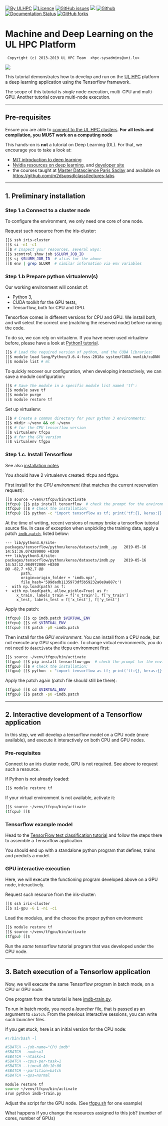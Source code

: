 [![By ULHPC](https://img.shields.io/badge/by-ULHPC-blue.svg)](https://hpc.uni.lu) [![Licence](https://img.shields.io/badge/license-GPL--3.0-blue.svg)](http://www.gnu.org/licenses/gpl-3.0.html) [![GitHub issues](https://img.shields.io/github/issues/ULHPC/tutorials.svg)](https://github.com/ULHPC/tutorials/issues/) [![](https://img.shields.io/badge/slides-PDF-red.svg)](https://github.com/ULHPC/tutorials/raw/devel/deep_learning/basics/slides.pdf) [![Github](https://img.shields.io/badge/sources-github-green.svg)](https://github.com/ULHPC/tutorials/tree/devel/deep_learning/basics/) [![Documentation Status](http://readthedocs.org/projects/ulhpc-tutorials/badge/?version=latest)](http://ulhpc-tutorials.readthedocs.io/en/latest/deep_learning/basics/) [![GitHub forks](https://img.shields.io/github/stars/ULHPC/tutorials.svg?style=social&label=Star)](https://github.com/ULHPC/tutorials)


# Machine and Deep Learning on the UL HPC Platform

     Copyright (c) 2013-2019 UL HPC Team  <hpc-sysadmins@uni.lu>

[![](cover_slides.png)](slides.pdf)

This tutorial demonstrates how to develop and run on the [UL HPC](http://hpc.uni.lu) platform a deep learning application using the Tensorflow framework.

The scope of this tutorial is *single* node execution, multi-CPU and multi-GPU.
Another tutorial covers multi-node execution.

--------------------
## Pre-requisites ##

Ensure you are able to [connect to the UL HPC clusters](https://hpc-docs.uni.lu/connect/access/).
**For all tests and compilation, you MUST work on a computing node**

This hands-on is **not** a tutorial on Deep Learning (DL).
For that, we encourage you to take a look at:

- [MIT introduction to deep learning](http://introtodeeplearning.com/)
- [Nvidia resources on deep learning](https://www.nvidia.com/en-us/deep-learning-ai/), and [developer site](https://developer.nvidia.com/)
- the courses taught at [Master Datascience Paris Saclay](http://datascience-x-master-paris-saclay.fr/) and available on https://github.com/m2dsupsdlclass/lectures-labs

----------------------------------
## 1. Preliminary installation ##

### Step 1.a Connect to a cluster node

To configure the environment, we only need one core of one node.

Request such resource from the iris-cluster:
```bash
[]$ ssh iris-cluster
[]$ si -n1 -c1
[]$ # Inspect your resources, several ways:
[]$ scontrol show job $SLURM_JOB_ID
[]$ sj $SLURM_JOB_ID  # alias for the above
[]$ env | grep SLURM  # similar information via env variables
```

### Step 1.b Prepare python virtualenv(s)

Our working environment will consist of:

- Python 3,
- CUDA toolkit for the GPU tests,
- Tensorflow, both for CPU and GPU.

Tensorflow comes in different versions for CPU and GPU.
We install both, and will select the correct one (matching the reserved node) before running the code.

To do so, we can rely on virtualenv.
If you have never used virtualenv before, please have a look at [Python1 tutorial](http://ulhpc-tutorials.readthedocs.io/en/latest/python/basics/).

```bash
[]$ # Load the required version of python, and the CUDA libraries:
[]$ module load lang/Python/3.6.4-foss-2018a system/CUDA numlib/cuDNN
[]$ module list # ml
```
To quickly recover our configuration, when developing interactively, we can save a module configuration:
```bash
[]$ # Save the module in a specific module list named 'tf':
[]$ module save tf
[]$ module purge
[]$ module restore tf
```
Set up virtualenv:
```bash
[]$ # Create a common directory for your python 3 environments:
[]$ mkdir ~/venv && cd ~/venv
[]$ # for the CPU tensorflow version
[]$ virtualenv tfcpu
[]$ # for the GPU version
[]$ virtualenv tfgpu
```

### Step 1.c. Install Tensorflow

See also [installation notes](https://www.tensorflow.org/install/)

You should have 2 virtualenvs created: tfcpu and tfgpu.

First install for the *CPU environment* (that matches the current reservation request):

```bash
[]$ source ~/venv/tfcpu/bin/activate
(tfcpu) []$ pip install tensorflow  # check the prompt for the environment
(tfcpu) []$ # Check the installation:
(tfcpu) []$ python -c "import tensorflow as tf; print('tf:{}, keras:{}.'.format(tf.__version__, tf.keras.__version__))"
```

At the time of writing, recent versions of numpy broke a tensorflow tutorial source file.
In case of exception when unpickling the training data, apply a patch [`imdb.patch`](./imdb.patch), listed below:
```
--- lib/python3.6/site-packages/tensorflow/python/keras/datasets/imdb_.py	2019-05-16 14:51:36.074289000 +0200
+++ lib/python3.6/site-packages/tensorflow/python/keras/datasets/imdb.py	2019-05-16 14:52:12.984972000 +0200
@@ -82,7 +82,7 @@
       path,
       origin=origin_folder + 'imdb.npz',
       file_hash='599dadb1135973df5b59232a0e9a887c')
-  with np.load(path) as f:
+  with np.load(path, allow_pickle=True) as f:
     x_train, labels_train = f['x_train'], f['y_train']
     x_test, labels_test = f['x_test'], f['y_test']
```
Apply the patch:
```bash
(tfcpu) []$ cp imdb.patch $VIRTUAL_ENV
(tfcpu) []$ cd $VIRTUAL_ENV
(tfcpu) []$ patch -p0 <imdb.patch
```

Then install for the *GPU environment*.
You can install from a CPU node, but not execute any GPU specific code.
To change virtual environments, you do not need to `deactivate` the tfcpu environment first:

```bash
[]$ source ~/venv/tfgpu/bin/activate
(tfgpu) []$ pip install tensorflow-gpu  # check the prompt for the environment
(tfgpu) []$ # Check the installation:
(tfgpu) []$ python -c "import tensorflow as tf; print('tf:{}, keras:{}.'.format(tf.__version__, tf.keras.__version__))"
```
Apply the patch again (patch file should still be there):
```bash
(tfgpu) []$ cd $VIRTUAL_ENV
(tfgpu) []$ patch -p0 <imdb.patch
```

-----------------------------------------------------------------
## 2. Interactive development of a Tensorflow application ##

In this step, we will develop a tensorflow model on a CPU node (more available), and execute it interactively on both CPU and GPU nodes.

### Pre-requisites

Connect to an iris cluster node, GPU is not required.
See above to request such a resource.

If Python is not already loaded:
```bash
[]$ module restore tf
```
If your virtual environment is not available, activate it:
```bash
[]$ source ~/venv/tfcpu/bin/activate
(tfcpu) []$
```

### Tensorflow example model

Head to the
[TensorFlow text classification tutorial](https://www.tensorflow.org/tutorials/keras/basic_text_classification)
and follow the steps there to assemble a Tensorflow application.

You should end up with a standalone python program that defines, trains and predicts a model.

### GPU interactive execution

Here, we will execute the functioning program developed above on a GPU node, interactively.

Request such resource from the iris-cluster:
```bash
[]$ ssh iris-cluster
[]$ si-gpu -G 1 -n1 -c1
```
Load the modules, and the choose the proper python environment:
```bash
[]$ module restore tf
[]$ source ~/venv/tfgpu/bin/activate
(tfgpu) []$
```
Run the *same* tensorflow tutorial program that was developed under the CPU node.

-----------------------------------------------------------------
## 3. Batch execution of a Tensorlow application ##

Now, we will execute the same Tensorflow program in batch mode, on a CPU or GPU node.

One program from the tutorial is here [imdb-train.py](./imdb-train.py).

To run in batch mode, you need a *launcher* file, that is passed as an argument to `sbatch`.
From the previous interactive sessions, you can write such launcher files.

If you get stuck, here is an initial version for the CPU node:
```bash
#!/bin/bash -l

#SBATCH --job-name="CPU imdb"
#SBATCH --nodes=1
#SBATCH --ntasks=1
#SBATCH --cpus-per-task=1
#SBATCH --time=0-00:10:00
#SBATCH --partition=batch
#SBATCH --qos=normal

module restore tf
source ~/venv/tfcpu/bin/activate
srun python imdb-train.py
```

Adjust the script for the GPU node.
(See [tfgpu.sh](./tfgpu.sh) for one example)

What happens if you change the resources assigned to this job? (number of cores, number of GPUs)
